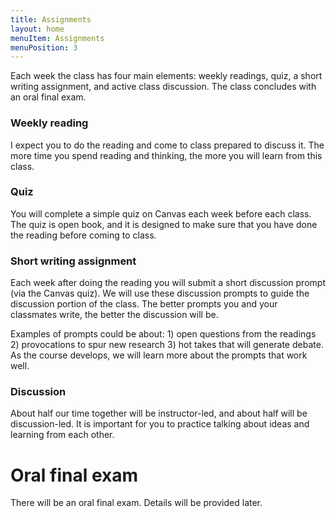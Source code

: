 ```yaml
---
title: Assignments
layout: home
menuItem: Assignments
menuPosition: 3
---
```


Each week the class has four main elements: weekly readings, quiz, a short writing assignment, and active class discussion. The class concludes with an oral final exam.

### Weekly reading

I expect you to do the reading and come to class prepared to discuss it. The more time you spend reading and thinking, the more you will learn from this class.

### Quiz

You will complete a simple quiz on Canvas each week before each class. The quiz is open book, and it is designed to make sure that you have done the reading before coming to class.

### Short writing assignment

Each week after doing the reading you will submit a short discussion prompt (via the Canvas quiz). We will use these discussion prompts to guide the discussion portion of the class. The better prompts you and your classmates write, the better the discussion will be.

Examples of prompts could be about: 1) open questions from the readings 2) provocations to spur new research 3) hot takes that will generate debate. As the course develops, we will learn more about the prompts that work well. 

### Discussion 

About half our time together will be instructor-led, and about half will be discussion-led. It is important for you to practice talking about ideas and learning from each other.

# Oral final exam

There will be an oral final exam. Details will be provided later.